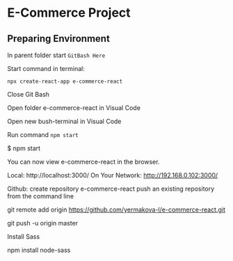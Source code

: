 # E-Commerce Project
## Preparing Environment

In parent folder start  `GitBash Here`

Start command in terminal:

`npx create-react-app e-commerce-react`

Close Git Bash

Open folder e-commerce-react in Visual Code

Open new bush-terminal in Visual Code

Run command `npm start`

$ npm start


You can now view e-commerce-react in the browser.

  Local:            http://localhost:3000/
  On Your Network:  http://192.168.0.102:3000/


Github: create repository e-commerce-react
push an existing repository from the command line

git remote add origin https://github.com/yermakova-l/e-commerce-react.git

git push -u origin master


Install Sass

npm install node-sass
